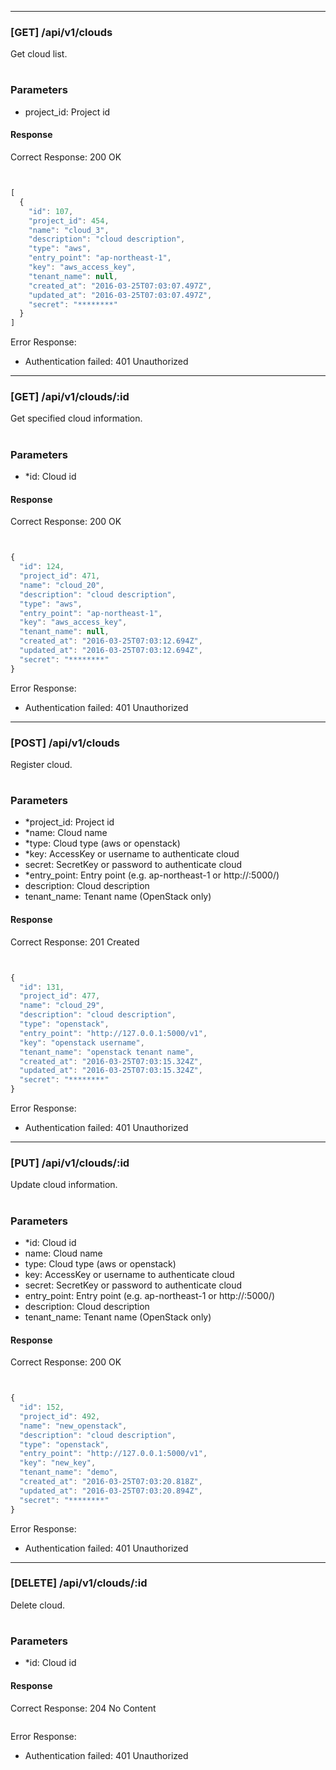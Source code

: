 
----

### [GET] /api/v1/clouds

Get cloud list.

#
### Parameters
- project_id: Project id


#### Response

Correct Response: 200 OK

```javascript


[
  {
    "id": 107,
    "project_id": 454,
    "name": "cloud_3",
    "description": "cloud description",
    "type": "aws",
    "entry_point": "ap-northeast-1",
    "key": "aws_access_key",
    "tenant_name": null,
    "created_at": "2016-03-25T07:03:07.497Z",
    "updated_at": "2016-03-25T07:03:07.497Z",
    "secret": "********"
  }
]
```

Error Response:

- Authentication failed: 401 Unauthorized


----

### [GET] /api/v1/clouds/:id

Get specified cloud information.

#
### Parameters
- *id: Cloud id


#### Response

Correct Response: 200 OK

```javascript


{
  "id": 124,
  "project_id": 471,
  "name": "cloud_20",
  "description": "cloud description",
  "type": "aws",
  "entry_point": "ap-northeast-1",
  "key": "aws_access_key",
  "tenant_name": null,
  "created_at": "2016-03-25T07:03:12.694Z",
  "updated_at": "2016-03-25T07:03:12.694Z",
  "secret": "********"
}
```

Error Response:

- Authentication failed: 401 Unauthorized


----

### [POST] /api/v1/clouds

Register cloud.

#
### Parameters
- *project_id: Project id
- *name: Cloud name
- *type: Cloud type (aws or openstack)
- *key: AccessKey or username to authenticate cloud
- secret: SecretKey or password to authenticate cloud
- *entry_point: Entry point (e.g. ap-northeast-1 or http://<your-openstack>:5000/)
- description: Cloud description
- tenant_name: Tenant name (OpenStack only)


#### Response

Correct Response: 201 Created

```javascript


{
  "id": 131,
  "project_id": 477,
  "name": "cloud_29",
  "description": "cloud description",
  "type": "openstack",
  "entry_point": "http://127.0.0.1:5000/v1",
  "key": "openstack username",
  "tenant_name": "openstack tenant name",
  "created_at": "2016-03-25T07:03:15.324Z",
  "updated_at": "2016-03-25T07:03:15.324Z",
  "secret": "********"
}
```

Error Response:

- Authentication failed: 401 Unauthorized


----

### [PUT] /api/v1/clouds/:id

Update cloud information.

#
### Parameters
- *id: Cloud id
- name: Cloud name
- type: Cloud type (aws or openstack)
- key: AccessKey or username to authenticate cloud
- secret: SecretKey or password to authenticate cloud
- entry_point: Entry point (e.g. ap-northeast-1 or http://<your-openstack>:5000/)
- description: Cloud description
- tenant_name: Tenant name (OpenStack only)


#### Response

Correct Response: 200 OK

```javascript


{
  "id": 152,
  "project_id": 492,
  "name": "new_openstack",
  "description": "cloud description",
  "type": "openstack",
  "entry_point": "http://127.0.0.1:5000/v1",
  "key": "new_key",
  "tenant_name": "demo",
  "created_at": "2016-03-25T07:03:20.818Z",
  "updated_at": "2016-03-25T07:03:20.894Z",
  "secret": "********"
}
```

Error Response:

- Authentication failed: 401 Unauthorized


----

### [DELETE] /api/v1/clouds/:id

Delete cloud.

#
### Parameters
- *id: Cloud id


#### Response

Correct Response: 204 No Content

```javascript

```

Error Response:

- Authentication failed: 401 Unauthorized
